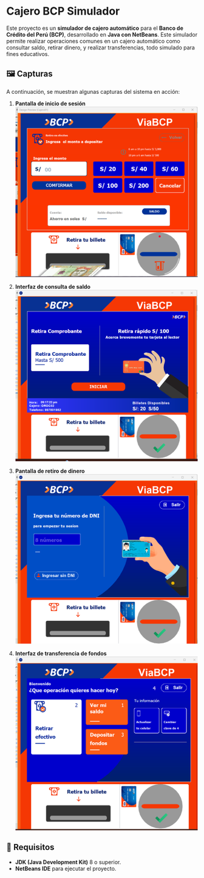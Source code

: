 # Cajero BCP Simulador

Este proyecto es un **simulador de cajero automático** para el **Banco de Crédito del Perú (BCP)**, desarrollado en **Java con NetBeans**. Este simulador permite realizar operaciones comunes en un cajero automático como consultar saldo, retirar dinero, y realizar transferencias, todo simulado para fines educativos.

## 🖼️ Capturas

A continuación, se muestran algunas capturas del sistema en acción:

1. **Pantalla de inicio de sesión**  
   ![Pantalla de inicio de sesión](capturas/1.png)

2. **Interfaz de consulta de saldo**  
   ![Consulta de saldo](capturas/2.png)

3. **Pantalla de retiro de dinero**  
   ![Retiro de dinero](capturas/3.png)

4. **Interfaz de transferencia de fondos**  
   ![Transferencia de fondos](capturas/4.png)

## 🚀 Requisitos

- **JDK (Java Development Kit)** 8 o superior.
- **NetBeans IDE** para ejecutar el proyecto.
